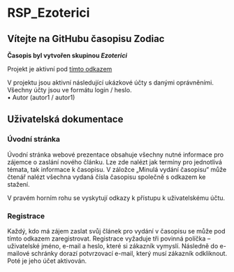 # RSP_Ezoterici

<h2> <b> Vítejte na GitHubu časopisu Zodiac </b> <br> </h2>

<b> Časopis byl vytvořen skupinou <i> Ezoterici </i> </b> <br>

Projekt je aktivní pod <a href="https://alpha.kts.vspj.cz/~dostal39/rsp/">tímto odkazem</a> <br>

V projektu jsou aktivní následující ukázkové účty s danými oprávněními. Všechny účty jsou ve formátu login / heslo. <br>
•	Autor (autor1 / autor1) <br>

<h2>Uživatelská dokumentace </h2>
<h3> Úvodní stránka </h3>
Úvodní stránka webové prezentace obsahuje všechny nutné informace pro zájemce o zaslání nového článku. Lze zde nalézt jak termíny pro jednotlivá témata, tak informace k časopisu. V záložce „Minulá vydání časopisu“ může čtenář nalézt všechna vydaná čísla časopisu společně s odkazem ke stažení. <br>

V pravém horním rohu se vyskytují odkazy k přístupu k uživatelskému účtu.


<h3>Registrace</h3>
Každý, kdo má zájem zaslat svůj článek pro vydání v časopisu se může pod tímto odkazem zaregistrovat. Registrace vyžaduje tři povinná políčka – uživatelské jméno, e-mail a heslo, které si zákazník vymyslí. Následně do e-mailové schránky dorazí potvrzovací e-mail, který musí zákazník odkliknout. Poté je jeho účet aktivován.
